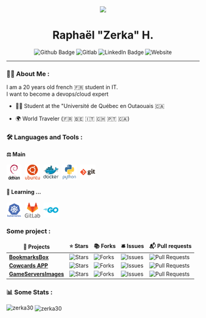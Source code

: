 <div id="header" align="center">
  <img src="https://media.giphy.com/media/M9gbBd9nbDrOTu1Mqx/giphy.gif" width="150px"/>
  <h1>Raphaël "Zerka" H.</h1>
</div>

<div id="badges" align="center">
  <img src="https://img.shields.io/badge/Github-black?logo=Github&logoColor=white&style=for-the-badge" alt="Github Badge"/>
  <img src="https://img.shields.io/badge/Gitlab-330F63?logo=Gitlab&logoColor=white&style=for-the-badge" alt="Gitlab"/>
  <img src="https://img.shields.io/badge/LinkedIn-blue?style=for-the-badge&logo=linkedin&logoColor=white" alt="LinkedIn Badge"/>
  <img src="https://img.shields.io/badge/website-pink?style=for-the-badge&logo=About.me&logoColor=black" alt="Website"/>
</div>


---

### :man_technologist: About Me :


I am a 20 years old french :fr: student in IT.  
I want to become a devops/cloud expert

- :student: Student at the "Université de Québec en Outaouais :canada:

- :earth_africa: World Traveler (:fr: :belgium: :it: :switzerland: :portugal: :canada:)


### :hammer_and_wrench: Languages and Tools :

#### ⚖️ Main
<div>
  <img src="https://github.com/devicons/devicon/blob/master/icons/debian/debian-original-wordmark.svg" title="Debian" alt="Debian" width="40" height="40"/>&nbsp;
  <img src="https://github.com/devicons/devicon/blob/master/icons/ubuntu/ubuntu-plain-wordmark.svg" title="Ubuntu" alt="Ubuntu" width="40" height="40"/>&nbsp;
  <img src="https://github.com/devicons/devicon/blob/master/icons/docker/docker-original-wordmark.svg" title="Docker" alt="Docker" width="40" height="40"/>&nbsp;
  <img src="https://github.com/devicons/devicon/blob/master/icons/python/python-original-wordmark.svg" title="Python" alt="Python" width="40" height="40"/>&nbsp;
  <img src="https://github.com/devicons/devicon/blob/master/icons/git/git-original-wordmark.svg" title="Git" **alt="Git" width="40" height="40"/>
</div>

#### 📖 Learning ...
<div>
  <img src="https://github.com/devicons/devicon/blob/master/icons/kubernetes/kubernetes-plain-wordmark.svg"  title="Kubernetes" alt="Kubernetes" width="40" height="40"/>&nbsp;
  <img src="https://github.com/devicons/devicon/blob/master/icons/gitlab/gitlab-original-wordmark.svg" title="Gitlab" alt="Gitlab" width="40" height="40"/>&nbsp;
  <img src="https://github.com/devicons/devicon/blob/master/icons/go/go-original-wordmark.svg" title="Go" alt="Go" width="40" height="40"/>
</div>

### Some project :

<table>
  <thead align="center">
    <tr border: none;>
      <td><b>🎁 Projects</b></td>
      <td><b>⭐ Stars</b></td>
      <td><b>📚 Forks</b></td>
      <td><b>🛎 Issues</b></td>
      <td><b>📬 Pull requests</b></td>
    </tr>
  </thead>
  <tbody>
    <tr>
      <td><a href="https://github.com/Cleymax/BookmarksBox"><b>BookmarksBox</b></a></td>
      <td><img alt="Stars" src="https://img.shields.io/github/stars/cleymax/BookmarksBox?style=flat-square&labelColor=343b41"/></td>
      <td><img alt="Forks" src="https://img.shields.io/github/forks/cleymax/BookmarksBox?style=flat-square&labelColor=343b41"/></td>
      <td><img alt="Issues" src="https://img.shields.io/github/issues/cleymax/BookmarksBox?style=flat-square&labelColor=343b41"/></td>
      <td><img alt="Pull Requests" src="https://img.shields.io/github/issues-pr/cleymax/BookmarksBox?style=flat-square&labelColor=343b41"/></td>
    </tr>
	  <tr>
      <td><a href="https://github.com/Zerka30/CowcardsAPP"><b>Cowcards APP</b></a></td>
      <td><img alt="Stars" src="https://img.shields.io/github/stars/Zerka30/CowcardsAPP?style=flat-square&labelColor=343b41"/></td>
      <td><img alt="Forks" src="https://img.shields.io/github/forks/Zerka30/CowcardsAPP?style=flat-square&labelColor=343b41"/></td>
      <td><img alt="Issues" src="https://img.shields.io/github/issues/Zerka30/CowcardsAPP?style=flat-square&labelColor=343b41"/></td>
      <td><img alt="Pull Requests" src="https://img.shields.io/github/issues-pr/Zerka30/CowcardsAPP?style=flat-square&labelColor=343b41"/></td>
    </tr>
    <tr>
      <td><a href="https://github.com/Zerka30/GameServersImage"><b>GameServersImages</b></a></td>
      <td><img alt="Stars" src="https://img.shields.io/github/stars/Zerka30/GameServersImage?style=flat-square&labelColor=343b41"/></td>
      <td><img alt="Forks" src="https://img.shields.io/github/forks/Zerka30/GameServersImage?style=flat-square&labelColor=343b41"/></td>
      <td><img alt="Issues" src="https://img.shields.io/github/issues/Zerka30/GameServersImage?style=flat-square&labelColor=343b41"/></td>
      <td><img alt="Pull Requests" src="https://img.shields.io/github/issues-pr/Zerka30/GameServersImage?style=flat-square&labelColor=343b41"/></td>
    </tr>
  </tbody>
</table>

### 📊 Some Stats :

<p><img align="left" src="https://github-readme-stats.vercel.app/api/top-langs?username=zerka30&show_icons=true&locale=en&theme=dark" alt="zerka30" style="max-width:100%;"/></p>

<p>&nbsp;<img align="center" src="https://github-readme-stats.vercel.app/api?username=zerka30&show_icons=true&locale=en&theme=dark&line_height=40" alt="zerka30" style="max-width:100%;"/></p>
